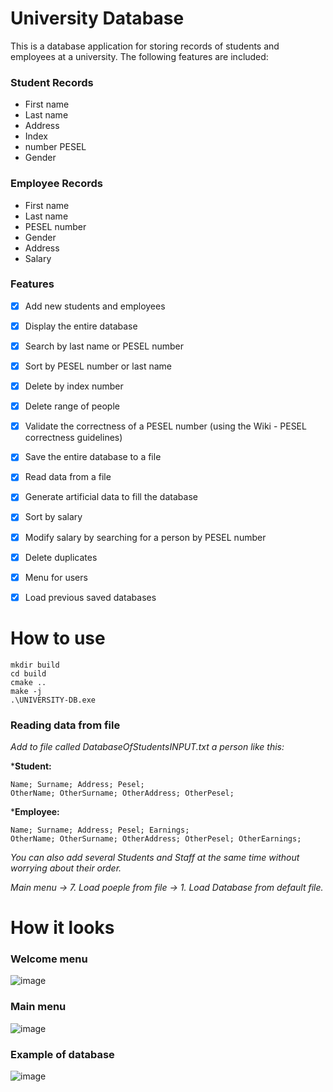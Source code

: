 
# University Database

This is a database application for storing records of students and employees at a university. The following features are included:

### Student Records

 - First name 
 - Last name
 -  Address
 -  Index
 -  number PESEL 
 - Gender

### Employee Records

 - First name 
 - Last name 
 - PESEL number 
 - Gender 
 - Address 
 - Salary

### Features

- [x] Add new students and employees
- [x] Display the entire database
- [x] Search by last name or PESEL number
- [x] Sort by PESEL number or last name
- [x] Delete by index number
- [x] Delete range of people
- [x] Validate the correctness of a PESEL number (using the Wiki - PESEL correctness guidelines)
- [x] Save the entire database to a file
- [x] Read data from a file
- [x] Generate artificial data to fill the database
- [x] Sort by salary
- [x] Modify salary by searching for a person by PESEL number
- [x] Delete duplicates
- [x] Menu for users
- [x] Load previous saved databases


# How to use

    mkdir build
    cd build
    cmake ..
    make -j
    .\UNIVERSITY-DB.exe

### Reading data from file
*Add to file called DatabaseOfStudentsINPUT.txt a person like this:*

***Student:**

    
    Name; Surname; Address; Pesel;
    OtherName; OtherSurname; OtherAddress; OtherPesel;
***Employee:**

    Name; Surname; Address; Pesel; Earnings;
    OtherName; OtherSurname; OtherAddress; OtherPesel; OtherEarnings;
*You can also add several Students and Staff at the same time without worrying about their order.*

*Main menu -> 7. Load poeple from file -> 1. Load Database from default file.*

# How it looks
### Welcome menu
![image](https://user-images.githubusercontent.com/85802542/209230961-c7707b53-d761-4372-924b-49497b58a7d8.png)

### Main menu
![image](https://user-images.githubusercontent.com/85802542/209231009-1d9eae05-8763-4e27-a782-5ae51606ffff.png)

### Example of database
![image](https://user-images.githubusercontent.com/85802542/209231036-92c21352-f2a8-4dc0-b331-6a785de8566c.png)
